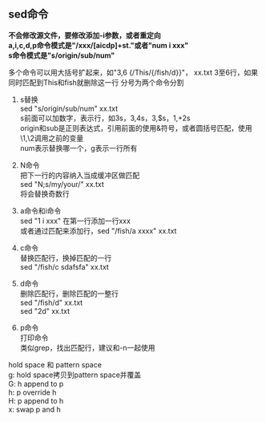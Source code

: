 ## sed命令

**不会修改源文件，要修改添加-i参数，或者重定向**  
**a,i,c,d,p命令模式是"/xxx/[aicdp]+st."或者"num i xxx"**  
**s命令模式是"s/origin/sub/num"**  

多个命令可以用大括号扩起来，如"3,6 {/This/{/fish/d}}"， xx.txt
3至6行，如果同时匹配到This和fish就删除这一行
分号为两个命令分割

1. s替换  
    sed "s/origin/sub/num" xx.txt  
    s前面可以加数字，表示行，如3s，3,4s，3,$s，1,+2s  
    origin和sub是正则表达式，引用前面的使用&符号，或者圆括号匹配，使用\1,\2调用之前的变量  
    num表示替换哪一个，g表示一行所有

2. N命令  
    把下一行的内容纳入当成缓冲区做匹配  
    sed "N;s/my/your/" xx.txt  
    将会替换奇数行

3. a命令和i命令  
    sed "1 i xxx" 在第一行添加一行xxx  
    或者通过匹配来添加行，sed "/fish/a xxxx" xx.txt

4. c命令  
    替换匹配行，换掉匹配的一行  
    sed "/fish/c sdafsfa" xx.txt

5. d命令  
    删除匹配行，删除匹配的一整行  
    sed "/fish/d" xx.txt  
    sed "2d" xx.txt

6. p命令  
    打印命令  
    类似grep，找出匹配行，建议和-n一起使用


hold space 和 pattern space  
g: hold space拷贝到pattern space并覆盖  
G: h append to p  
h: p override h  
H: p append to h  
x: swap p and h
